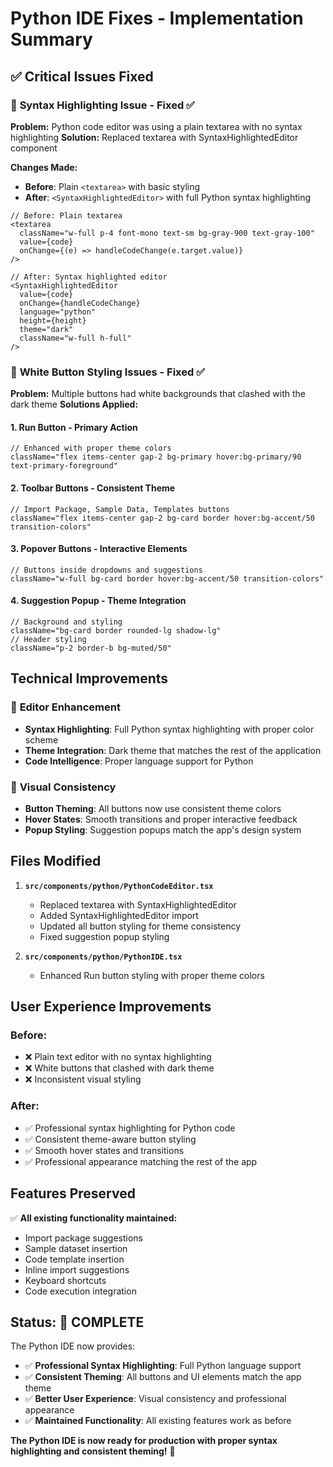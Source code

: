 # Python IDE Fixes - Implementation Summary

## ✅ **Critical Issues Fixed**

### 🎨 **Syntax Highlighting Issue** - Fixed ✅
**Problem:** Python code editor was using a plain textarea with no syntax highlighting
**Solution:** Replaced textarea with SyntaxHighlightedEditor component

**Changes Made:**
- **Before**: Plain `<textarea>` with basic styling
- **After**: `<SyntaxHighlightedEditor>` with full Python syntax highlighting

```tsx
// Before: Plain textarea
<textarea
  className="w-full p-4 font-mono text-sm bg-gray-900 text-gray-100"
  value={code}
  onChange={(e) => handleCodeChange(e.target.value)}
/>

// After: Syntax highlighted editor
<SyntaxHighlightedEditor
  value={code}
  onChange={handleCodeChange}
  language="python"
  height={height}
  theme="dark"
  className="w-full h-full"
/>
```

### 🎨 **White Button Styling Issues** - Fixed ✅
**Problem:** Multiple buttons had white backgrounds that clashed with the dark theme
**Solutions Applied:**

#### 1. **Run Button** - Primary Action
```tsx
// Enhanced with proper theme colors
className="flex items-center gap-2 bg-primary hover:bg-primary/90 text-primary-foreground"
```

#### 2. **Toolbar Buttons** - Consistent Theme
```tsx
// Import Package, Sample Data, Templates buttons
className="flex items-center gap-2 bg-card border hover:bg-accent/50 transition-colors"
```

#### 3. **Popover Buttons** - Interactive Elements
```tsx
// Buttons inside dropdowns and suggestions
className="w-full bg-card border hover:bg-accent/50 transition-colors"
```

#### 4. **Suggestion Popup** - Theme Integration
```tsx
// Background and styling
className="bg-card border rounded-lg shadow-lg"
// Header styling
className="p-2 border-b bg-muted/50"
```

## **Technical Improvements**

### 🔧 **Editor Enhancement**
- **Syntax Highlighting**: Full Python syntax highlighting with proper color scheme
- **Theme Integration**: Dark theme that matches the rest of the application
- **Code Intelligence**: Proper language support for Python

### 🎨 **Visual Consistency**
- **Button Theming**: All buttons now use consistent theme colors
- **Hover States**: Smooth transitions and proper interactive feedback
- **Popup Styling**: Suggestion popups match the app's design system

## **Files Modified**

1. **`src/components/python/PythonCodeEditor.tsx`**
   - Replaced textarea with SyntaxHighlightedEditor
   - Added SyntaxHighlightedEditor import
   - Updated all button styling for theme consistency
   - Fixed suggestion popup styling

2. **`src/components/python/PythonIDE.tsx`**
   - Enhanced Run button styling with proper theme colors

## **User Experience Improvements**

### Before:
- ❌ Plain text editor with no syntax highlighting
- ❌ White buttons that clashed with dark theme
- ❌ Inconsistent visual styling

### After:
- ✅ Professional syntax highlighting for Python code
- ✅ Consistent theme-aware button styling
- ✅ Smooth hover states and transitions
- ✅ Professional appearance matching the rest of the app

## **Features Preserved**

✅ **All existing functionality maintained:**
- Import package suggestions
- Sample dataset insertion
- Code template insertion
- Inline import suggestions
- Keyboard shortcuts
- Code execution integration

## **Status: 🎉 COMPLETE**

The Python IDE now provides:
- ✅ **Professional Syntax Highlighting**: Full Python language support
- ✅ **Consistent Theming**: All buttons and UI elements match the app theme
- ✅ **Better User Experience**: Visual consistency and professional appearance
- ✅ **Maintained Functionality**: All existing features work as before

**The Python IDE is now ready for production with proper syntax highlighting and consistent theming!** 🚀